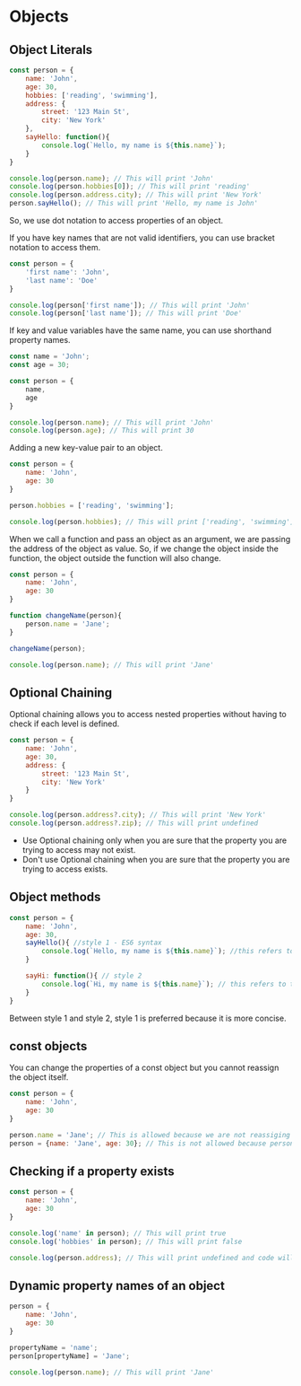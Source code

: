 # Objects

## Object Literals

```javascript
const person = {
    name: 'John',
    age: 30,
    hobbies: ['reading', 'swimming'],
    address: {
        street: '123 Main St',
        city: 'New York'
    },
    sayHello: function(){
        console.log(`Hello, my name is ${this.name}`);
    }
}

console.log(person.name); // This will print 'John'
console.log(person.hobbies[0]); // This will print 'reading'
console.log(person.address.city); // This will print 'New York'
person.sayHello(); // This will print 'Hello, my name is John'
```
So, we use dot notation to access properties of an object.

If you have key names that are not valid identifiers, you can use bracket notation to access them.
```javascript
const person = {
    'first name': 'John',
    'last name': 'Doe'
}

console.log(person['first name']); // This will print 'John'
console.log(person['last name']); // This will print 'Doe'
```

If key and value variables have the same name, you can use shorthand property names.
```javascript
const name = 'John';
const age = 30;

const person = {
    name,
    age
}

console.log(person.name); // This will print 'John'
console.log(person.age); // This will print 30
```

Adding a new key-value pair to an object.
```javascript
const person = {
    name: 'John',
    age: 30
}

person.hobbies = ['reading', 'swimming'];

console.log(person.hobbies); // This will print ['reading', 'swimming']
```

When we call a function and pass an object as an argument, we are passing the address of the object as value. So, if we change the object inside the function, the object outside the function will also change.
```javascript
const person = {
    name: 'John',
    age: 30
}

function changeName(person){
    person.name = 'Jane';
}

changeName(person);

console.log(person.name); // This will print 'Jane'
```

## Optional Chaining

Optional chaining allows you to access nested properties without having to check if each level is defined.
```javascript
const person = {
    name: 'John',
    age: 30,
    address: {
        street: '123 Main St',
        city: 'New York'
    }
}

console.log(person.address?.city); // This will print 'New York'
console.log(person.address?.zip); // This will print undefined
``` 

- Use Optional chaining only when you are sure that the property you are trying to access may not exist.
- Don't use Optional chaining when you are sure that the property you are trying to access exists.


## Object methods

```javascript
const person = {
    name: 'John',
    age: 30,
    sayHello(){ //style 1 - ES6 syntax
        console.log(`Hello, my name is ${this.name}`); //this refers to the object like self in python
    }

    sayHi: function(){ // style 2
        console.log(`Hi, my name is ${this.name}`); // this refers to the object like self in python
    }
}
```
Between style 1 and style 2, style 1 is preferred because it is more concise.



## const objects

You can change the properties of a const object but you cannot reassign the object itself.
```javascript
const person = {
    name: 'John',
    age: 30
}

person.name = 'Jane'; // This is allowed because we are not reassiging the person variable but changing contents of the assigned object.
person = {name: 'Jane', age: 30}; // This is not allowed because person is a const.
```

## Checking if a property exists

```javascript
const person = {
    name: 'John',
    age: 30
}

console.log('name' in person); // This will print true
console.log('hobbies' in person); // This will print false

console.log(person.address); // This will print undefined and code will not crash. So, be careful.
```

## Dynamic property names of an object

```javascript
person = {
    name: 'John',
    age: 30
}

propertyName = 'name';
person[propertyName] = 'Jane';

console.log(person.name); // This will print 'Jane'
```
